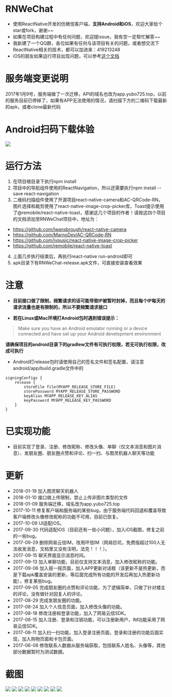 # RNWeChat
* 使用ReactNative开发的仿微信客户端，**支持Android和iOS**，欢迎大家给个star或fork，谢谢~~
* 如果在项目构建过程中有任何问题，欢迎提issue，我有空一定帮忙解答~~
* 我新建了一个QQ群，各位如果有任何与该项目有关的问题，或者想交流下ReactNative相关的技术，都可以加进来：419213248
* iOS的朋友如果运行项目出现问题，可以参考<a href="./iOS-README.md">这个文档</a>

# 服务端变更说明
2017年1月9号，服务端做了一次迁移，API的域名也改为app.yubo725.top，以前的服务目前已停掉了，如果有APP无法使用的情况，请扫描下方的二维码下载最新的apk，或者clone最新代码

# Android扫码下载体验
<img src='./screenshots/rnwechat.png'>

# 运行方法
1. 在项目根目录下执行npm install
2. 项目中的导航组件使用的ReactNavigation，所以还需要执行npm install --save react-navigation
3. 二维码扫描组件使用了开源项目react-native-camera和AC-QRCode-RN，图片选择和裁剪使用了react-native-image-crop-picker库，Toast提示使用了@remobile/react-native-toast，感谢这几个项目的作者！请按这四个项目的文档添加至RNWeChat项目中，地址为：
  * https://github.com/lwansbrough/react-native-camera
  * https://github.com/MarnoDev/AC-QRCode-RN
  * https://github.com/ivpusic/react-native-image-crop-picker
  * https://github.com/remobile/react-native-toast
4. 上面几步执行结束后，再执行react-native run-android即可
5. apk目录下有RNWeChat-release.apk文件，可直接安装查看效果

# 注意
* **目前接口做了限制，频繁请求的话可能导致IP被暂时封掉，而且每个IP每天的请求流量也是有限制的，所以不要频繁请求接口**

* **若在Linux或Mac环境打Android包时遇到错误提示：**

> Make sure you have an Android emulator running or a device connected and have set up your Android development environment

**请确保项目的android目录下的gradlew文件有可执行权限，若无可执行权限，改成可执行**

* Android打release包时请使用自己的签名文件和签名配置，请注意android/app/build.gradle文件中的
```
signingConfigs {
    release {
        storeFile file(MYAPP_RELEASE_STORE_FILE)
        storePassword MYAPP_RELEASE_STORE_PASSWORD
        keyAlias MYAPP_RELEASE_KEY_ALIAS
        keyPassword MYAPP_RELEASE_KEY_PASSWORD
    }
}
```

# 已实现功能
* 目前实现了登录、注册、修改昵称、修改头像、单聊（仅文本消息和图片消息）、发朋友圈、朋友圈点赞和评论、扫一扫、与图灵机器人聊天等功能

# 更新
* 2018-01-19 加入图灵聊天机器人
* 2018-01-10 接口做上传限制，禁止上传非图片类型的文件
* 2018-01-09 服务端迁移，域名改为app.yubo725.top
* 2017-10-11 修复客户端和服务端的某些bug，由于服务端代码回退和覆盖导致客户端修改头像修改昵称的功能不可用，目前已恢复。
* 2017-10-09 UI适配iOS。
* 2017-09-30 代码适配iOS（目前还有一些小问题），加入iOS截图，修复之前的一些bug。
* 2017-09-29 删除网易云信IM，改用环信IM（网易巨坑，免费版超过100人无法收发消息，文档里又没有注明，法克！！！）。
* 2017-09-15 聊天界面显示消息时间。
* 2017-09-13 加入单聊功能，目前仅支持文本消息，加入修改昵称的功能。
* 2017-09-06 加入摇一摇页面，加入APP更新对话框（该更新不是热更新，而是下载apk覆盖安装的更新，等后面完成所有功能的开发后再加入热更新功能），修复某些bug。
* 2017-09-05 完成朋友圈的点赞和评论功能，为了逻辑简单，只做了针对楼主的评论，没有做针对回复人的评论。
* 2017-08-29 完成发朋友圈的功能。
* 2017-08-24 加入个人信息页面，加入修改头像的功能。
* 2017-08-18 修改注册和登录功能，加入了网易云信SDK。
* 2017-08-15 加入注册、登录和注销功能，可以注册新用户，IM功能采用了网易云信SDK。
* 2017-08-11 加入扫一扫功能，加入登录注册页面，登录和注册的功能后面实现，加入购物页面和卡包页面。
* 2017-06-08 修改联系人数据从服务端获取，包括联系人姓名、头像等，其他部分数据暂时为测试数据。

# 截图
<img src='./screenshots/new.jpg'>
<img src='./screenshots/01.png'>
<img src='./screenshots/02.png'>
<img src='./screenshots/03.png'>
<img src='./screenshots/04.png'>
<img src='./screenshots/05.png'>
<img src='./screenshots/06.png'>
<img src='./screenshots/07.png'>
<img src='./screenshots/08.png'>
